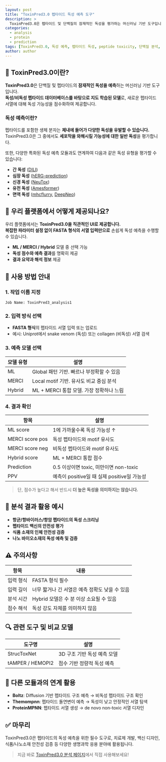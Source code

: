 ```yaml
---
layout: post
title: "ToxinPred3.0 펩타이드 독성 예측 도구"
description: >
  ToxinPred3.0은 펩타이드 및 단백질의 잠재적인 독성을 평가하는 머신러닝 기반 도구입니다. 독성/비독성 펩타이드 데이터를 학습하여 새로운 서열에 대해 독성 가능성을 예측합니다.
categories:
  - analysis
  - protein
  - prediction
tags: [ToxinPred3.0, 독성 예측, 펩타이드 독성, peptide toxicity, 단백질 분석, 생물정보학, 머신러닝, 독성평가]
author: author
---
```


## 🔬 ToxinPred3.0이란?

**ToxinPred3.0**은 단백질 및 펩타이드의 **잠재적인 독성을 예측**하는 머신러닝 기반 도구입니다.  
**독성/비독성 펩타이드 데이터베이스를 바탕으로 지도 학습된 모델**로, 새로운 펩타이드 서열에 대해 독성 가능성을 점수화하여 제공합니다.

### 독성 예측이란?
펩타이드를 포함한 생체 분자는 **체내에 들어가 다양한 독성을 유발할 수 있습니다.**  
ToxinPred3.0은 그 중에서도 **세포막을 와해시킬 가능성에 대한 일반 독성**을 평가합니다.

또한, 다양한 특화된 독성 예측 모듈과도 연계하여 다음과 같은 독성 유형을 평가할 수 있습니다:

- **간 독성** ([DILI](https://github.com/srijitseal/DILI))
- **심장 독성** ([hERG-prediction](https://github.com/WeilabMSU/hERG-prediction))
- **신경 독성** ([NeuTox](https://github.com/xuejunhe/NeuTox-2.0))
- **유전 독성** ([Amesformer](https://github.com/luke-a-thompson/AmesFormer))
- **면역 독성** ([mhcflurry](https://github.com/openvax/mhcflurry), [DeepNeo](https://github.com/kaistomics/DeepNeo))

## 🧪 우리 플랫폼에서 어떻게 제공되나요?

우리 플랫폼에서는 **ToxinPred3.0을 직관적인 UI로 제공합니다.**  
**복잡한 파라미터 설정 없이 FASTA 형식의 서열 입력만으로** 손쉽게 독성 예측을 수행할 수 있습니다.

- **ML / MERCI / Hybrid** 모델 중 선택 가능
- **독성 점수와 예측 결과**를 명확히 제공
- **결과 요약과 해석 정보** 제공

## 📝 사용 방법 안내

### 1. 작업 이름 지정
```plaintext
Job Name: ToxinPred3_analysis1
```

### 2. 입력 방식 선택

* **FASTA 형식**의 펩타이드 서열 입력 또는 업로드
* 예시: Uniprot에서 snake venom (독성) 또는 collagen (비독성) 서열 검색

### 3. 예측 모델 선택

| 모델 유형  | 설명                           |
| ------ | ---------------------------- |
| ML     | Global 패턴 기반. 빠르나 부정확할 수 있음  |
| MERCI  | Local motif 기반. 유사도 비교 중심 분석 |
| Hybrid | ML + MERCI 통합 모델. 가장 정확하나 느림 |

### 4. 결과 확인

| 항목              | 설명                               |
| --------------- | -------------------------------- |
| ML score        | 1에 가까울수록 독성 가능성 ↑                |
| MERCI score pos | 독성 펩타이드와 motif 유사도               |
| MERCI score neg | 비독성 펩타이드와 motif 유사도              |
| Hybrid score    | ML + MERCI 통합 점수                 |
| Prediction      | 0.5 이상이면 toxic, 미만이면 non-toxic   |
| PPV             | 예측이 positive일 때 실제 positive일 가능성 |

> 단, 점수가 높다고 해서 반드시 **더 높은 독성을 의미하지는 않습니다.**

## 🧬 분석 결과 활용 예시

* **항균/항바이러스/항암 펩타이드의 독성 스크리닝**
* **펩타이드 백신의 안전성 평가**
* **식품 소재의 인체 안전성 검증**
* **나노 바이오소재의 독성 예측 및 검증**

## ⚠️ 주의사항

| 항목    | 내용                          |
| ----- | --------------------------- |
| 입력 형식 | FASTA 형식 필수                 |
| 입력 길이 | 너무 짧거나 긴 서열은 예측 정확도 낮을 수 있음 |
| 분석 시간 | Hybrid 모델은 수 분 이상 소요될 수 있음  |
| 점수 해석 | 독성 강도 자체를 의미하지 않음           |

## 🔍 관련 도구 및 비교 모델

| 도구명              | 설명                |
| ---------------- | ----------------- |
| StrucToxNet      | 3D 구조 기반 독성 예측 모델 |
| tAMPER / HEMOPI2 | 점수 기반 정량적 독성 예측   |

## 🔗 다른 모듈과의 연계 활용

* **Boltz**: Diffusion 기반 펩타이드 구조 예측 → 비독성 펩타이드 구조 확인
* **Themompnn**: 펩타이드 돌연변이 예측 → 독성이 낮고 안정적인 서열 탐색
* **ProteinMPNN**: 펩타이드 서열 생성 → de novo non-toxic 서열 디자인

## ✅ 마무리

ToxinPred3.0은 펩타이드의 독성 예측을 위한 필수 도구로, 치료제 개발, 백신 디자인, 식품/나노소재 안전성 검증 등 다양한 생명과학 응용 분야에 활용됩니다.

> 지금 바로 <a href="#" onclick="window.open('https://scv.bio/Analysis/toxinpred3', '_blank'); return false;" rel="noopener noreferrer">ToxinPred3.0 분석 페이지</a>에서 직접 사용해보세요!

